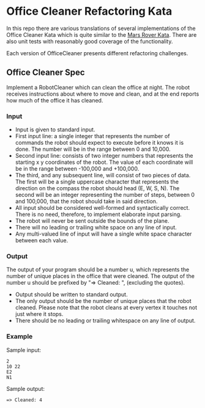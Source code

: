 Office Cleaner Refactoring Kata
===============================

In this repo there are various translations of several implementations of the Office Cleaner Kata which is quite similar to the [Mars Rover Kata](https://sammancoaching.org/kata_descriptions/mars_rover.html). There are also unit tests with reasonably good coverage of the functionality.

Each version of OfficeCleaner presents different refactoring challenges.

Office Cleaner Spec
-------------------

Implement a RobotCleaner which can clean the office at night. The robot receives instructions about where to move and clean, and at the end reports how much of the office it has cleaned.

### Input
* Input is given to standard input. 
* First input line: a single integer that represents the number of commands the robot should expect to execute before it knows it is done. The number will be in the range between 0 and 10,000.
* Second input line: consists of two integer numbers that represents the starting x y coordinates of the robot. The value of each coordinate will be in the range between -100,000 and +100,000. 
* The third, and any subsequent line, will consist of two pieces of data. The first will be a single uppercase character that represents the direction on the compass the robot should head (E, W, S, N). The second will be an integer representing the number of steps, between 0 and 100,000, that the robot should take in said direction. 
* All input should be considered well-formed and syntactically correct. There is no need, therefore, to implement elaborate input parsing. 
* The robot will never be sent outside the bounds of the plane. 
* There will no leading or trailing white space on any line of input. 
* Any multi-valued line of input will have a single white space character between each
value. 

### Output
The output of your program should be a number u, which represents the number of unique places in the office that were cleaned. The output of the number u should be prefixed by "=> Cleaned: ", (excluding the quotes).
* Output should be written to standard output.
* The only output should be the number of unique places that the robot cleaned.
Please note that the robot cleans at every vertex it touches not just where it stops.
* There should be no leading or trailing whitespace on any line of output.

### Example
Sample input:

	2
	10 22
	E2
	N1

Sample output:
	
	=> Cleaned: 4

